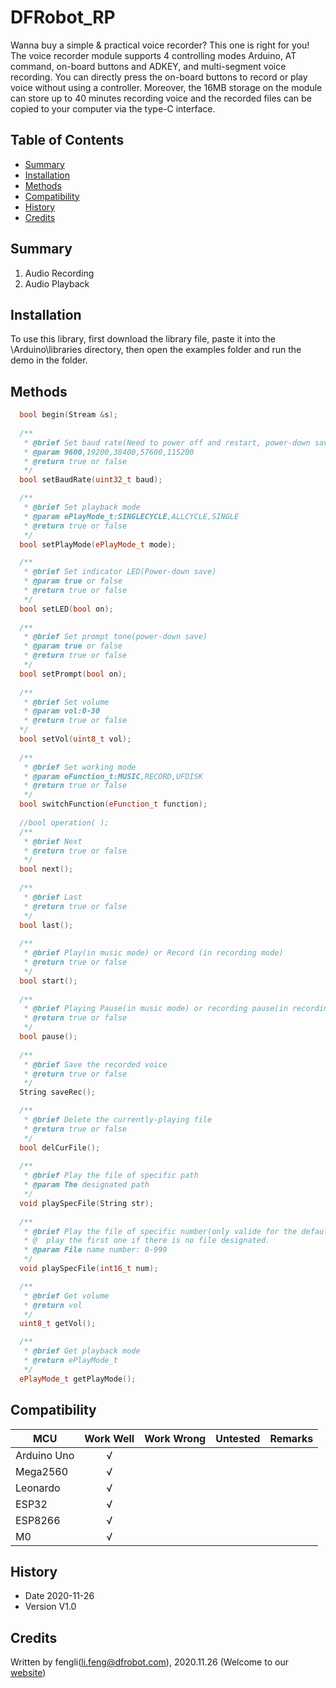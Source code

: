 # DFRobot_RP

Wanna buy a simple & practical voice recorder? This one is right for you! The voice recorder module supports 4 controlling modes Arduino, AT command, on-board buttons and ADKEY, and multi-segment voice recording. You can directly press the on-board buttons to record or play voice without using a controller. Moreover, the 16MB storage on the module can store up to 40 minutes recording voice and the recorded files can be copied to your computer via the type-C interface.  
## Table of Contents

* [Summary](#summary)
* [Installation](#installation)
* [Methods](#methods)
* [Compatibility](#compatibility)
* [History](#history)
* [Credits](#credits)

## Summary
1. Audio Recording <br>
2. Audio Playback


## Installation

To use this library, first download the library file, paste it into the \Arduino\libraries directory, then open the examples folder and run the demo in the folder.

## Methods
```C++
  bool begin(Stream &s);
  
  /**
   * @brief Set baud rate(Need to power off and restart, power-down save) 
   * @param 9600,19200,38400,57600,115200
   * @return true or false
   */
  bool setBaudRate(uint32_t baud);

  /**
   * @brief Set playback mode
   * @param ePlayMode_t:SINGLECYCLE,ALLCYCLE,SINGLE
   * @return true or false
   */
  bool setPlayMode(ePlayMode_t mode);

  /**
   * @brief Set indicator LED(Power-down save) 
   * @param true or false
   * @return true or false
   */
  bool setLED(bool on);
  
  /**
   * @brief Set prompt tone(power-down save) 
   * @param true or false
   * @return true or false
   */
  bool setPrompt(bool on);
  
  /**
   * @brief Set volume 
   * @param vol:0-30
   * @return true or false
  */
  bool setVol(uint8_t vol);
  
  /**
   * @brief Set working mode 
   * @param eFunction_t:MUSIC,RECORD,UFDISK
   * @return true or false
   */
  bool switchFunction(eFunction_t function);
  
  //bool operation( );
  /**
   * @brief Next 
   * @return true or false
   */
  bool next();
  
  /**
   * @brief Last
   * @return true or false
   */
  bool last();
  
  /**
   * @brief Play(in music mode) or Record (in recording mode)
   * @return true or false
   */
  bool start();
  
  /**
   * @brief Playing Pause(in music mode) or recording pause(in recording mode)
   * @return true or false
   */
  bool pause();
  
  /**
   * @brief Save the recorded voice
   * @return true or false
   */
  String saveRec();

  /**
   * @brief Delete the currently-playing file 
   * @return true or false
   */
  bool delCurFile();
  
  /**
   * @brief Play the file of specific path
   * @param The designated path
   */
  void playSpecFile(String str);
  
  /**
   * @brief Play the file of specific number(only valide for the default file name),
   * @  play the first one if there is no file designated.  
   * @param File name number: 0-999
   */
  void playSpecFile(int16_t num);

  /**
   * @brief Get volume
   * @return vol
   */
  uint8_t getVol();

  /**
   * @brief Get playback mode 
   * @return ePlayMode_t
   */
  ePlayMode_t getPlayMode();
```

## Compatibility

MCU                | Work Well    | Work Wrong   | Untested    | Remarks
------------------ | :----------: | :----------: | :---------: | -----
Arduino Uno        |      √       |              |             | 
Mega2560        |      √       |              |             | 
Leonardo        |      √       |              |             | 
ESP32        |      √       |              |             | 
ESP8266        |      √       |              |             | 
M0        |      √       |              |             | 


## History

- Date 2020-11-26
- Version V1.0


## Credits

Written by fengli(li.feng@dfrobot.com), 2020.11.26 (Welcome to our [website](https://www.dfrobot.com/))





